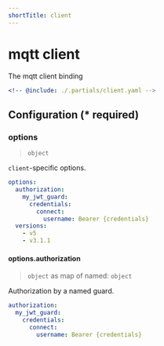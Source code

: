 ```yaml
---
shortTitle: client
---
```


# mqtt client

The mqtt client binding

```yaml {3}
<!-- @include: ./.partials/client.yaml -->
```

## Configuration (\* required)

### options

> `object`

`client`-specific options.

```yaml
options:
  authorization:
    my_jwt_guard:
      credentials:
        connect:
          username: Bearer {credentials}
  versions:
    - v5
    - v3.1.1
```

<!-- @include: ./.partials/options.md -->

#### options.authorization

> `object` as map of named: `object`

Authorization by a named guard.

```yaml
authorization:
  my_jwt_guard:
    credentials:
      connect:
        username: Bearer {credentials}
```

<!-- @include: ../.partials/options-mqtt-auth.md -->

<!-- @include: ./.partials/routes.md -->
<!-- @include: ../.partials/exit.md -->
<!-- @include: ../.partials/telemetry.md -->
